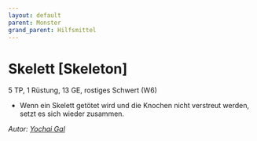 ```yaml
---
layout: default
parent: Monster
grand_parent: Hilfsmittel
---
```


# Skelett [Skeleton]
5 TP, 1 Rüstung, 13 GE, rostiges Schwert (W6)
- Wenn ein Skelett getötet wird und die Knochen nicht verstreut werden, setzt es sich wieder zusammen.

*Autor: [Yochai Gal](https://newschoolrevolution.com)*
